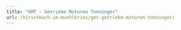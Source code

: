 ```yaml
---
title: "GMT - Getriebe Motoren Tonninger"
url: /hirschbach-im-muehlkries/gmt-getriebe-motoren-tonninger/
---
```

